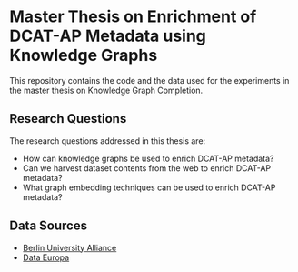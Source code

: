 
# Master Thesis on Enrichment of DCAT-AP Metadata using Knowledge Graphs
This repository contains the code and the data used for the experiments in the master thesis on Knowledge Graph Completion. 


## Research Questions
The research questions addressed in this thesis are:
- How can knowledge graphs be used to enrich DCAT-AP metadata?
- Can we harvest dataset contents from the web to enrich DCAT-AP metadata?
- What graph embedding techniques can be used to enrich DCAT-AP metadata?

## Data Sources
- [Berlin University Alliance](https://meta4bua.fokus.fraunhofer.de/datasets?locale=en)
- [Data Europa](https://data.europa.eu)

